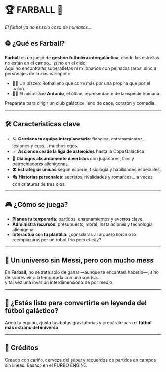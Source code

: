 # 🏆 FARBALL 🌌  
*El fútbol ya no es solo cosa de humanos...*

## ⚽ ¿Qué es Farball?

**Farball** es un juego de **gestión futbolera intergaláctica**, donde las estrellas no están en el campo... ¡sino en el cielo!  
Aquí no encontrarás superatletas ni millonarios con peinados raros, sino a personajes de lo más variopinto:  
- 👨‍🚀 Un pizzero Rothaliano que corre más por una propina que por el balón.  
- 🧑‍🌾 El mismísimo **Antonio**, el último representante de la especie humana.  

Prepárate para dirigir un club galáctico lleno de caos, corazón y comedia.

---

## 🛠️ Características clave

- 🪐 **Gestiona tu equipo interplanetario**: fichajes, entrenamientos, lesiones y egos... muchos egos.
- 📈 **Asciende desde la liga de asteroides** hasta la Copa Galáctica.
- 💬 **Diálogos absurdamente divertidos** con jugadores, fans y patrocinadores alienígenas.
- 👽 **Estrategias únicas** según especie, fisiología y habilidades especiales.
- 🎭 **Historias personales**: secretos, rivalidades y romances... a veces con criaturas de tres ojos.

---

## 🎮 ¿Cómo se juega?

- **Planea tu temporada**: partidos, entrenamientos y eventos clave.
- **Administra recursos**: presupuesto, moral, instalaciones y tecnología alienígena.
- **Interactúa con tu plantilla**: ¿consolarás al arquero llorón o lo reemplazarás por un robot frío pero eficaz?

---

## 🌌 Un universo sin Messi, pero con mucho *mess*

En **Farball**, no se trata solo de ganar —aunque te encantará hacerlo—, sino de sobrevivir a la temporada con una sonrisa...  
y tal vez una invasión interdimensional de por medio.

---

## 🚀 ¿Estás listo para convertirte en leyenda del fútbol galáctico?

Arma tu equipo, ajusta tus botas gravitatorias y prepárate para el **fútbol más extraño del universo**.

---

## 🪪 Créditos

Creado con cariño, cerveza del súper y recuerdos de partidos en campos sin líneas. Basado en el FURBO ENGINE.
